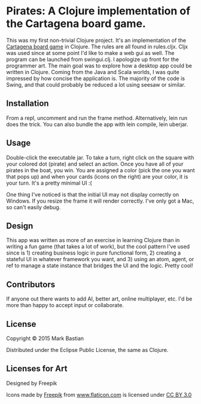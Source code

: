 # Pirates: A Clojure implementation of the Cartagena board game.

This was my first non-trivial Clojure project. It's an implementation of the [Cartagena board 
game](http://boardgamegeek.com/boardgame/826/cartagena) in Clojure. The rules are all found in rules.cljx. Cljx was used
since at some point I'd like to make a web gui as well. The program can be launched from swingui.clj. I apologize up
front for the programmer art. The main goal was to explore how a desktop app could be written in Clojure. Coming from 
the Java and Scala worlds, I was quite impressed by how concise the application is. The majority of the code is Swing,
and that could probably be reduced a lot using seesaw or similar.

## Installation

From a repl, uncomment and run the frame method. Alternatively, lein run does the trick. You can also bundle the app
with lein compile, lein uberjar.

## Usage

Double-click the executable jar. To take a turn, right click on the square with your colored dot (pirate) and select an
action. Once you have all of your pirates in the boat, you win. You are assigned a color (pick the one you want that
pops up) and when your cards (icons on the right) are your color, it is your turn. It's a pretty minimal UI :(

One thing I've noticed is that the initial UI may not display correctly on Windows. If you resize the frame it will render correctly. I've only got a Mac, so can't easily debug.

## Design

This app was written as more of an exercise in learning Clojure than in writing a fun game (that takes a lot of work),
but the cool pattern I've used since is 1) creating business logic in pure functional form, 2) creating a stateful UI in
whatever framework you want, and 3) using an atom, agent, or ref to manage a state instance that bridges the UI and the 
logic. Pretty cool!

## Contributors

If anyone out there wants to add AI, better art, online multiplayer, etc. I'd be more than happy to accept input or collaborate.

## License

Copyright © 2015 Mark Bastian

Distributed under the Eclipse Public License, the same as Clojure.

## Licenses for Art

Designed by Freepik
<div>Icons made by <a href="http://www.freepik.com" title="Freepik">Freepik</a> from <a href="http://www.flaticon.com" title="Flaticon">www.flaticon.com</a> is licensed under <a href="http://creativecommons.org/licenses/by/3.0/" title="Creative Commons BY 3.0">CC BY 3.0</a></div>
